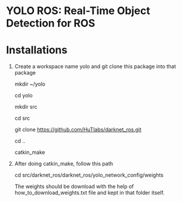 # YOLO ROS: Real-Time Object Detection for ROS

# Installations

1) Create a workspace name yolo and git clone this package into that package

   mkdir ~/yolo

   cd yolo

   mkdir src

   cd src

   git clone https://github.com/HuTlabs/darknet_ros.git

   cd ..

   catkin_make

2) After doing catkin_make, follow this path 

   cd src/darknet_ros/darknet_ros/yolo_network_config/weights
   
   The weights should be download with the help of how_to_download_weights.txt file and kept in that folder itself.
   
   
   

